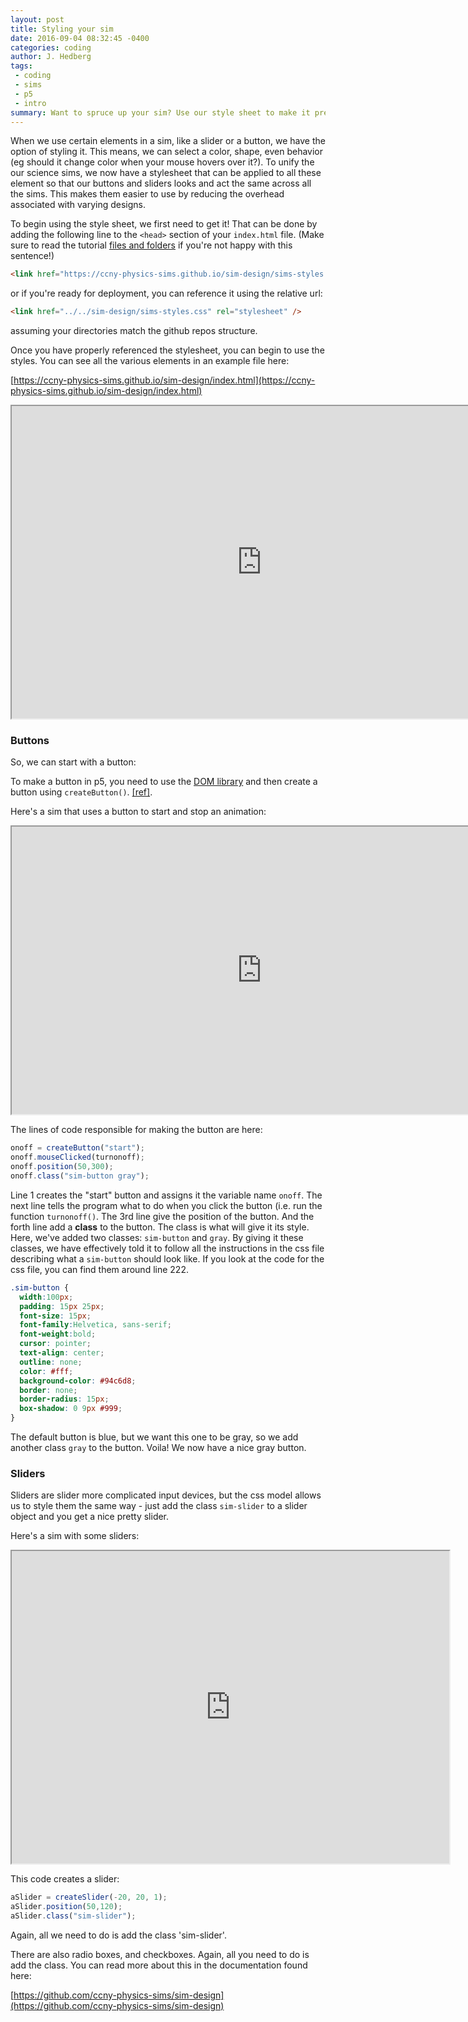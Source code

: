 ```yaml
---
layout: post
title: Styling your sim
date: 2016-09-04 08:32:45 -0400
categories: coding
author: J. Hedberg
tags:
 - coding
 - sims
 - p5
 - intro
summary: Want to spruce up your sim? Use our style sheet to make it pretty.
---
```


When we use certain elements in a sim, like a slider or a button, we have the option of styling it. This means, we can select a color, shape, even behavior (eg should it change color when your mouse hovers over it?). To unify the our science sims, we now have a stylesheet that can be applied to all these element so that our buttons and sliders looks and act the same across all the sims. This makes them easier to use by reducing the overhead associated with varying designs.

To begin using the style sheet, we first need to get it! That can be done by adding the following line to the `<head>` section of your `index.html` file. (Make sure to read the tutorial [files and folders](files-and-folders) if you're not happy with this sentence!)

```html
<link href="https://ccny-physics-sims.github.io/sim-design/sims-styles.css" rel="stylesheet" />
```

or if you're ready for deployment, you can reference it using the relative url:

```html
<link href="../../sim-design/sims-styles.css" rel="stylesheet" />
```

assuming your directories match the github repos structure.

Once you have properly referenced the stylesheet, you can begin to use the styles. You can see all the various elements in an example file here:

[https://ccny-physics-sims.github.io/sim-design/index.html](https://ccny-physics-sims.github.io/sim-design/index.html)

<iframe src="https://ccny-physics-sims.github.io/sim-design/index.html" width="800" height="500" ></iframe>

### Buttons

So, we can start with a button:

To make a button in p5, you need to use the [DOM library](http://p5js.org/reference/#/libraries/p5.dom) and then create a button using `createButton()`. [[ref]](http://p5js.org/reference/#/p5/createButton).

Here's a sim that uses a button to start and stop an animation:

<iframe src="https://ccny-physics-sims.github.io/sims/pendulum-plots/" width ="800" height="460" ></iframe >

The lines of code responsible for making the button are here:

```js
onoff = createButton("start");
onoff.mouseClicked(turnonoff);
onoff.position(50,300);
onoff.class("sim-button gray");
```

Line 1 creates the "start" button and assigns it the variable name `onoff`. The next line tells the program what to do when you click the button (i.e. run the function `turnonoff()`. The 3rd line give the position of the button. And the forth line add a **class** to the button. The class is what will give it its style. Here, we've added two classes: `sim-button` and `gray`. By giving it these classes, we have effectively told it to follow all the instructions in the css file describing what a `sim-button` should look like. If you look at the code for the css file, you can find them around line 222.

```css
.sim-button {
  width:100px;
  padding: 15px 25px;
  font-size: 15px;
  font-family:Helvetica, sans-serif;
  font-weight:bold;
  cursor: pointer;
  text-align: center;
  outline: none;
  color: #fff;
  background-color: #94c6d8;
  border: none;
  border-radius: 15px;
  box-shadow: 0 9px #999;
}
```

The default button is blue, but we want this one to be gray, so we add another class `gray` to the button. Voila! We now have a nice gray button.

### Sliders

Sliders are slider more complicated input devices, but the css model allows us to style them the same way - just add the class `sim-slider` to a slider object and you get a nice pretty slider.

Here's a sim with some sliders:

<iframe src="https://ccny-physics-sims.github.io/sims/parabola-plot/" width ="700" height="500" ></iframe >

This code creates a slider:

```js
aSlider = createSlider(-20, 20, 1);
aSlider.position(50,120);
aSlider.class("sim-slider");
```

Again, all we need to do is add the class 'sim-slider'.

There are also radio boxes, and checkboxes. Again, all you need to do is add the class. You can read more about this in the documentation found here:

[https://github.com/ccny-physics-sims/sim-design](https://github.com/ccny-physics-sims/sim-design)
